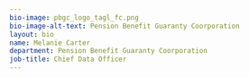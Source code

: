 ```yaml
---
bio-image: pbgc_logo_tagl_fc.png
bio-image-alt-text: Pension Benefit Guaranty Coorporation
layout: bio
name: Melanie Carter
department: Pension Benefit Guaranty Coorporation
job-title: Chief Data Officer
---
```

